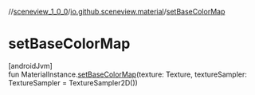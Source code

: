 //[sceneview_1_0_0](../../index.md)/[io.github.sceneview.material](index.md)/[setBaseColorMap](set-base-color-map.md)

# setBaseColorMap

[androidJvm]\
fun MaterialInstance.[setBaseColorMap](set-base-color-map.md)(texture: Texture, textureSampler: TextureSampler = TextureSampler2D())
